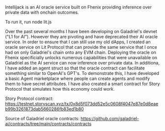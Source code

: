 Intellijack is an AI oracle service built on Fhenix providing inference over private data with onchain outcomes. 

To run it, run node lit.js 

Over the past several months I have been developing on Galadriel's devnet ("L1 for AI"). However they are pivoting and have deprecated their AI oracle service. In order to ensure that I can still use my old dApps, I created an oracle service on Lit Protocol that can provide the same service that I once had on only Galadriel's chain onto any EVM chain. Deploying the oracle on Fhenix specificially unlocks numerous capabilities that were unavailable on Galadriel as the AI service can now inference over private data. In additiona, I have added an agent struct so that the oracle contract can facilitate something similar to OpenAI's GPT's. To demonstrate this, I have developed a basic Agent marketplace where people can create agents and modify them to have secret attributes. I have also created a smart contract for Story Protocol that simulates how this economy could work. 

Story Protocol contract:
https://testnet.storyscan.xyz/tx/0x8d5f073dd52e5c0608f4047e87e0d8eaeb99b3261873dab5660286fb83ed1b80

Source of Galadriel oracle contracts:
https://github.com/galadriel-ai/contracts/tree/main/contracts/contracts

